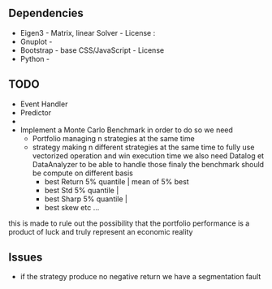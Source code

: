 
Dependencies
------------

* Eigen3    - Matrix, linear Solver - License :
* Gnuplot   -
* Bootstrap - base CSS/JavaScript   - License
* Python    -

TODO
----
* Event Handler
* Predictor
* 
* Implement a Monte Carlo Benchmark 
in order to do so we need
    * Portfolio managing n strategies at the same time
    * strategy making n different strategies at the same time
    to fully use vectorized operation and win execution time
    we also need Datalog et DataAnalyzer to be able to handle those
    finaly the benchmark should be compute on different basis
        * best Return   5% quantile | mean of 5% best 
        * best Std      5% quantile |
        * best Sharp    5% quantile |
        * best skew etc ...
        
this is made to rule out the possibility that the portfolio performance is a product
of luck and truly represent an economic reality


Issues
------

* if the strategy produce no negative return we have a segmentation fault
